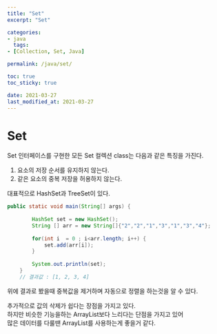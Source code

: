```yaml
---
title: "Set"
excerpt: "Set"

categories:
- java
  tags:
- [Collection, Set, Java]

permalink: /java/set/

toc: true
toc_sticky: true

date: 2021-03-27
last_modified_at: 2021-03-27
---
```


# Set

Set 인터페이스를 구현한 모든 Set 컬렉션 class는 다음과 같은 특징을 가진다.  

1. 요소의 저장 순서를 유지하지 않는다.
2. 같은 요소의 중복 저장을 허용하지 않는다.

대표적으로 HashSet과 TreeSet이 있다.

```java
public static void main(String[] args) {
		
		HashSet set = new HashSet();
		String [] arr = new String[]{"2","2","1","3","1","3","4"};
		
		for(int i  = 0 ; i<arr.length; i++) {
			set.add(arr[i]);
		}
		
		System.out.println(set);
	}
    // 결과값 : [1, 2, 3, 4]
```
위에 결과로 봤을때 중복값을 제거하며 자동으로 정렬을 하는것을 알 수 있다.

추가적으로 값의 삭제가 쉽다는 장점을 가지고 있다.  
하지만 비슷한 기능을하는 ArrayList보다 느리다는 단점을 가지고 있어  
많은 데이터를 다룰땐 ArrayList를 사용하는게 좋을거 같다.
